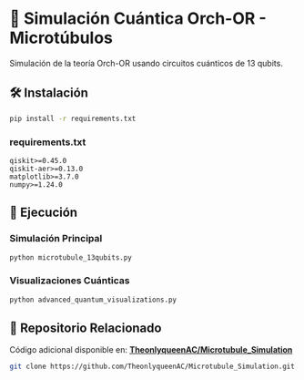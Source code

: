 # 🧠 Simulación Cuántica Orch-OR - Microtúbulos

Simulación de la teoría Orch-OR usando circuitos cuánticos de 13 qubits.

## 🛠️ Instalación

```bash
pip install -r requirements.txt
```

### requirements.txt
```
qiskit>=0.45.0
qiskit-aer>=0.13.0
matplotlib>=3.7.0
numpy>=1.24.0
```

## 🚀 Ejecución

### Simulación Principal
```bash
python microtubule_13qubits.py
```

### Visualizaciones Cuánticas
```bash
python advanced_quantum_visualizations.py
```

## 🔗 Repositorio Relacionado

Código adicional disponible en: **[TheonlyqueenAC/Microtubule_Simulation](https://github.com/TheonlyqueenAC/Microtubule_Simulation)**

```bash
git clone https://github.com/TheonlyqueenAC/Microtubule_Simulation.git
```

